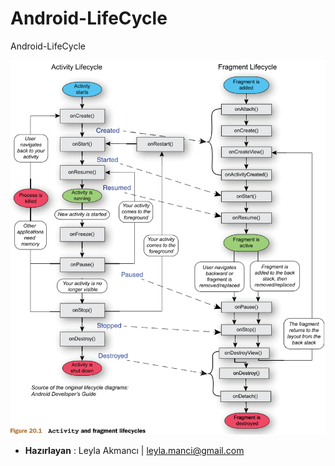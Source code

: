 # Android-LifeCycle
Android-LifeCycle


![Background Image](app/src/main/res/mipmap-hdpi/1_K65nu8Fz09bBj-IOLvDPgA.png)
* **Hazırlayan**      : Leyla Akmancı | [leyla.manci@gmail.com](mailto:leyla.manci@gmail.com)


